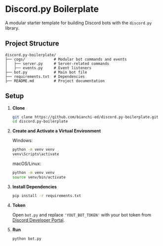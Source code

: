 # Discord.py Boilerplate

A modular starter template for building Discord bots with the `discord.py` library.

## Project Structure

```
discord.py-boilerplate/
├── cogs/             # Modular bot commands and events
│   ├── server.py     # Server-related commands
│   ├── events.py     # Event listeners
├── bot.py            # Main bot file
├── requirements.txt  # Dependencies
├── README.md         # Project documentation
```

## Setup

1. **Clone**
   ```bash
   git clone https://github.com/bianchi-ed/discord.py-boilerplate.git
   cd discord.py-boilerplate
   ```

2. **Create and Activate a Virtual Environment**

   Windows:
   ```bash
   python -m venv venv
   venv\Scripts\activate
   ```
   macOS/Linux:
   ```bash
   python -m venv venv
   source venv/bin/activate
   ```

3. **Install Dependencies**
   ```bash
   pip install -r requirements.txt
   ```

4. **Token**

   Open `bot.py` and replace `'YOUT_BOT_TOKEN'` with your bot token from [Discord Developer Portal](https://discord.com/developers/applications).

5. **Run**
   ```bash
   python bot.py
   ```